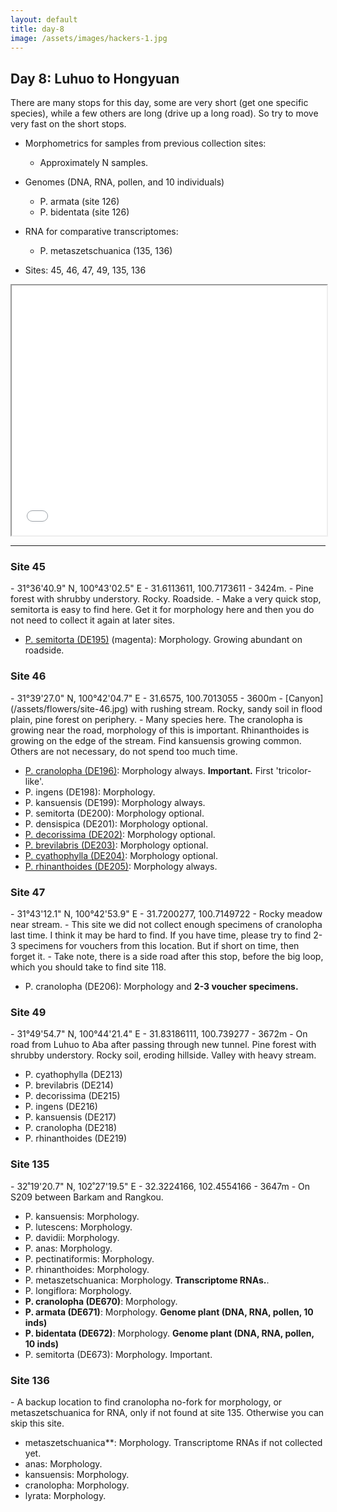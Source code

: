 ```yaml
---
layout: default
title: day-8
image: /assets/images/hackers-1.jpg
---
```




## Day 8: Luhuo to Hongyuan

There are many stops for this day, some are very short (get one specific
species), while a few others are long (drive up a long road). So try to 
move very fast on the short stops.


- Morphometrics for samples from previous collection sites:
	- Approximately N samples.

- Genomes (DNA, RNA, pollen, and 10 individuals)
	- P. armata (site 126)
	- P. bidentata (site 126)

- RNA for comparative transcriptomes:
	- P. metaszetschuanica (135, 136)


- Sites: 45, 46, 47, 49, 135, 136


<iframe src="../assets/maps/day8.html" height='400px' width="100%" title="Iframe Example"></iframe> 


--------------------------


<h3 class="mt-5"> Site 45 </h3>
- 31°36'40.9" N, 100°43'02.5" E
- 31.6113611, 100.7173611
- 3424m.
- Pine forest with shrubby understory. Rocky. Roadside.
- Make a very quick stop, semitorta is easy to find here. Get it for
morphology here and then you do not need to collect it again at later sites.

- [P. semitorta (DE195)](/assets/flowers/DE195-semitorta.jpg) (magenta): 
Morphology. Growing abundant on roadside.


<h3 class="mt-5"> Site 46 </h3>
- 31°39'27.0" N, 100°42'04.7" E
- 31.6575, 100.7013055
- 3600m
- [Canyon](/assets/flowers/site-46.jpg) with rushing stream. Rocky, sandy soil in flood plain, pine forest on periphery.
- Many species here. The cranolopha is growing near the road, morphology
of this is important. Rhinanthoides is growing on the edge of the stream. Find
kansuensis growing common. Others are not necessary, do not spend too much time.

- [P. cranolopha (DE196)](/assets/flowers/DE196-cranolopha.jpg): Morphology always. <b>Important.</b> First 'tricolor-like'. 
- P. ingens (DE198): Morphology.
- P. kansuensis (DE199): Morphology always.
- P. semitorta (DE200): Morphology optional.
- P. densispica (DE201): Morphology optional.
- [P. decorissima (DE202)](/assets/flowers/DE202-decorissima.jpg): Morphology optional.
- [P. brevilabris (DE203)](/assets/flowers/DE203-brevilabris.jpg): Morphology optional.
- [P. cyathophylla (DE204)](/assets/flowers/DE204-cyathophylla.jpg): Morphology optional.
- [P. rhinanthoides (DE205)](/assets/flowers/DE205-rhinanthoides.jpg): Morphology always.



<h3 class="mt-5"> Site 47 </h3>
- 31°43'12.1" N, 100°42'53.9" E
- 31.7200277, 100.7149722
- Rocky meadow near stream.
- This site we did not collect enough specimens of cranolopha last time. I 
think it may be hard to find. If you have time, please try to find 
2-3 specimens for vouchers from this location. But if short on time,
then forget it.
- Take note, there is a side road after this stop, before the big loop,
which you should take to find site 118.

- P. cranolopha (DE206): Morphology and <b>2-3 voucher specimens.</b>



<h3 class="mt-5"> Site 49</h3>
- 31°49'54.7" N, 100°44'21.4" E	
- 31.83186111, 100.739277
- 3672m	
- On road from Luhuo to Aba after passing through new tunnel.
Pine forest with shrubby understory. Rocky soil, eroding hillside. 
Valley with heavy stream.

- P. cyathophylla (DE213)
- P. brevilabris (DE214)
- P. decorissima (DE215)
- P. ingens (DE216)
- P. kansuensis (DE217)
- P. cranolopha (DE218)
- P. rhinanthoides (DE219)


<h3 class="mt-5"> Site 135</h3>
- 32˚19'20.7" N, 102˚27'19.5" E
- 32.3224166, 102.4554166
- 3647m
- On S209 between Barkam and Rangkou.

- P. kansuensis: Morphology.
- P. lutescens: Morphology.
- P. davidii: Morphology.
- P. anas: Morphology.
- P. pectinatiformis: Morphology.
- P. rhinanthoides: Morphology.
- P. metaszetschuanica: Morphology. <b>Transcriptome RNAs.</b>.
- P. longiflora: Morphology.
- **P. cranolopha (DE670)**: Morphology.
- **P. armata (DE671)**: Morphology. <b>Genome plant (DNA, RNA, pollen, 10 inds)</b>
- **P. bidentata (DE672)**: Morphology. <b>Genome plant (DNA, RNA, pollen, 10 inds)</b>
- P. semitorta (DE673): Morphology. Important.



<h3 class="mt-5"> Site 136 </h3>
- A backup location to find cranolopha no-fork for morphology, 
or metaszetschuanica for RNA, only if not found at site 135. Otherwise
you can skip this site. 

- metaszetschuanica**: Morphology. Transcriptome RNAs if not collected yet.
- anas: Morphology.
- kansuensis: Morphology.
- cranolopha: Morphology.
- lyrata: Morphology.
